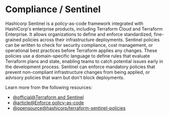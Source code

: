 # Compliance / Sentinel

Hashicorp Sentinel is a policy-as-code framework integrated with HashiCorp's enterprise products, including Terraform Cloud and Terraform Enterprise. It allows organizations to define and enforce standardized, fine-grained policies across their infrastructure deployments. Sentinel policies can be written to check for security compliance, cost management, or operational best practices before Terraform applies any changes. These policies use a domain-specific language to define rules that evaluate Terraform plans and state, enabling teams to catch potential issues early in the development process. Sentinel can enforce mandatory policies that prevent non-compliant infrastructure changes from being applied, or advisory policies that warn but don't block deployments.

Learn more from the following resources:

- [@official@Terraform and Sentinel](https://developer.hashicorp.com/sentinel/docs/terraform)
- [@article@Enforce policy-as-code](https://www.terraform.io/use-cases/enforce-policy-as-code)
- [@opensource@hashicorp/terraform-sentinel-policies](https://github.com/hashicorp/terraform-sentinel-policies)